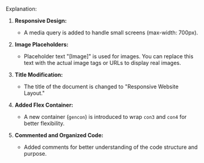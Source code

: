 

Explanation:

1. **Responsive Design:**
   - A media query is added to handle small screens (max-width: 700px).

2. **Image Placeholders:**
   - Placeholder text "[Image]" is used for images. You can replace this text with the actual image tags or URLs to display real images.

3. **Title Modification:**
   - The title of the document is changed to "Responsive Website Layout."

4. **Added Flex Container:**
   - A new container (`gencon`) is introduced to wrap `con3` and `con4` for better flexibility.

5. **Commented and Organized Code:**
   - Added comments for better understanding of the code structure and purpose.
